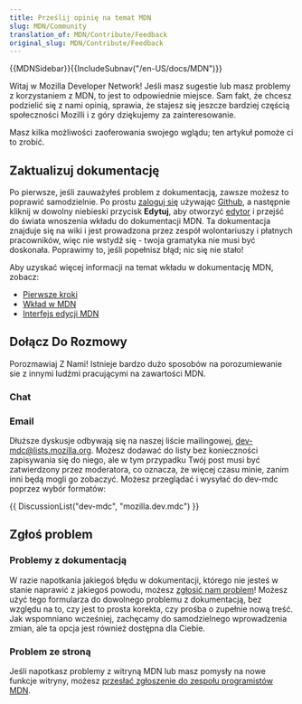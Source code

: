 ```yaml
---
title: Prześlij opinię na temat MDN
slug: MDN/Community
translation_of: MDN/Contribute/Feedback
original_slug: MDN/Contribute/Feedback
---
```

{{MDNSidebar}}{{IncludeSubnav("/en-US/docs/MDN")}}

Witaj w Mozilla Developer Network! Jeśli masz sugestie lub masz problemy z korzystaniem z MDN, to jest to odpowiednie miejsce. Sam fakt, że chcesz podzielić się z nami opinią, sprawia, że ​​stajesz się jeszcze bardziej częścią społeczności Mozilli i z góry dziękujemy za zainteresowanie.

Masz kilka możliwości zaoferowania swojego wglądu; ten artykuł pomoże ci to zrobić.

## Zaktualizuj dokumentację

Po pierwsze, jeśli zauważyłeś problem z dokumentacją, zawsze możesz to poprawić samodzielnie. Po prostu [zaloguj się](/pl/docs/MDN/Contribute/Howto/Create_an_MDN_account) używając [Github](https://github.com/), a następnie kliknij w dowolny niebieski przycisk **Edytuj**, aby otworzyć [edytor](/pl/docs/MDN/Contribute/Editor) i przejść do świata wnoszenia wkładu do dokumentacji MDN. Ta dokumentacja znajduje się na wiki i jest prowadzona przez zespół wolontariuszy i płatnych pracowników, więc nie wstydź się - twoja gramatyka nie musi być doskonała. Poprawimy to, jeśli popełnisz błąd; nic się nie stało!

Aby uzyskać więcej informacji na temat wkładu w dokumentację MDN, zobacz:

- [Pierwsze kroki](/pl/docs/Project:Getting_started)
- [Wkład w MDN](/pl/docs/MDN/Contribute)
- [Interfejs edycji MDN](/pl/docs/MDN/Contribute/Editor "/en-US/docs/Project:MDN_editing_interface")

## Dołącz Do Rozmowy

Porozmawiaj Z Nami! Istnieje bardzo dużo sposobów na porozumiewanie sie z innymi ludźmi pracującymi na zawartości MDN.

### Chat

### Email

Dłuższe dyskusje odbywają się na naszej liście mailingowej, [dev-mdc@lists.mozilla.org](https://lists.mozilla.org/listinfo/dev-mdc). Możesz dodawać do listy bez konieczności zapisywania się do niego, ale w tym przypadku Twój post musi być zatwierdzony przez moderatora, co oznacza, że więcej czasu minie, zanim inni będą mogli go zobaczyć. Możesz przeglądać i wysyłać do dev-mdc poprzez wybór formatów:

{{ DiscussionList("dev-mdc", "mozilla.dev.mdc") }}

## Zgłoś problem

### Problemy z dokumentacją

W razie napotkania jakiegoś błędu w dokumentacji, którego nie jesteś w stanie naprawić z jakiegoś powodu, możesz [zgłosić nam problem](https://github.com/mdn/sprints/issues/new?template=issue-template.md&projects=mdn/sprints/2&labels=user-report)! Możesz użyć tego formularza do dowolnego problemu z dokumentacją, bez względu na to, czy jest to prosta korekta, czy prośba o zupełnie nową treść. Jak wspomniano wcześniej, zachęcamy do samodzielnego wprowadzenia zmian, ale ta opcja jest również dostępna dla Ciebie.

### Problem ze stroną

Jeśli napotkasz problemy z witryną MDN lub masz pomysły na nowe funkcje witryny, możesz [przesłać zgłoszenie do zespołu programistów MDN](https://bugzilla.mozilla.org/form.mdn).
